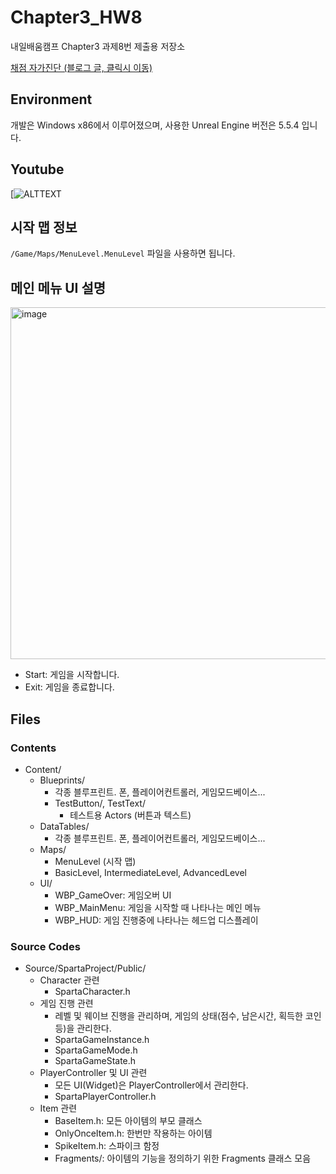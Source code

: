 # Chapter3_HW8
내일배움캠프 Chapter3 과제8번 제출용 저장소

[채점 자가진단 (블로그 글, 클릭시 이동)]()


## Environment

개발은 Windows x86에서 이루어졌으며, 사용한 Unreal Engine 버전은 5.5.4 입니다.


## Youtube
[![ALTTEXT]()


## 시작 맵 정보
`/Game/Maps/MenuLevel.MenuLevel` 파일을 사용하면 됩니다.


## 메인 메뉴 UI 설명

<img width="696" height="563" alt="image" src="https://github.com/user-attachments/assets/704ed5ad-99a5-492f-80be-76436888cf14" />

* Start: 게임을 시작합니다.
* Exit: 게임을 종료합니다.

## Files

### Contents
- Content/
  * Blueprints/
    - 각종 블루프린트. 폰, 플레이어컨트롤러, 게임모드베이스...
    - TestButton/, TestText/
      * 테스트용 Actors (버튼과 텍스트)
  * DataTables/
    - 각종 블루프린트. 폰, 플레이어컨트롤러, 게임모드베이스...
  * Maps/
    - MenuLevel (시작 맵)
    - BasicLevel, IntermediateLevel, AdvancedLevel
  * UI/
    - WBP_GameOver: 게임오버 UI
    - WBP_MainMenu: 게임을 시작할 때 나타나는 메인 메뉴
    - WBP_HUD: 게임 진행중에 나타나는 헤드업 디스플레이
  

### Source Codes

- Source/SpartaProject/Public/
  * Character 관련
    - SpartaCharacter.h
  * 게임 진행 관련
    - 레벨 및 웨이브 진행을 관리하며, 게임의 상태(점수, 남은시간, 획득한 코인 등)을 관리한다.
    - SpartaGameInstance.h
    - SpartaGameMode.h
    - SpartaGameState.h
  * PlayerController 및 UI 관련
    - 모든 UI(Widget)은 PlayerController에서 관리한다.
    - SpartaPlayerController.h
  * Item 관련
    - BaseItem.h: 모든 아이템의 부모 클래스
    - OnlyOnceItem.h: 한번만 작용하는 아이템
    - SpikeItem.h: 스파이크 함정
    - Fragments/: 아이템의 기능을 정의하기 위한 Fragments 클래스 모음
